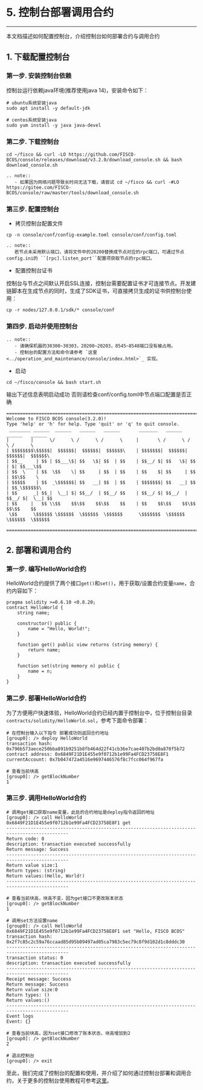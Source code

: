 # 5. 控制台部署调用合约

-----

本文档描述如何配置控制台，介绍控制台如何部署合约与调用合约

## 1. 下载配置控制台
### 第一步. 安装控制台依赖

控制台运行依赖java环境(推荐使用java 14)，安装命令如下：

```shell
# ubuntu系统安装java
sudo apt install -y default-jdk

# centos系统安装java
sudo yum install -y java java-devel
```

### 第二步. 下载控制台

```shell
cd ~/fisco && curl -LO https://github.com/FISCO-BCOS/console/releases/download/v3.2.0/download_console.sh && bash download_console.sh
```

```eval_rst
.. note::
   - 如果因为网络问题导致长时间无法下载，请尝试 cd ~/fisco && curl -#LO https://gitee.com/FISCO-BCOS/console/raw/master/tools/download_console.sh
```

### 第三步. 配置控制台

- 拷贝控制台配置文件

```shell
cp -n console/conf/config-example.toml console/conf/config.toml
```

```eval_rst
.. note::
   若节点未采用默认端口，请将文件中的20200替换成节点对应的rpc端口，可通过节点config.ini的 ``[rpc].listen_port``配置项获取节点的rpc端口。
```

- 配置控制台证书

控制台与节点之间默认开启SSL连接，控制台需要配置证书才可连接节点。开发建链脚本在生成节点的同时，生成了SDK证书，可直接拷贝生成的证书供控制台使用：

```shell
cp -r nodes/127.0.0.1/sdk/* console/conf
```

### 第四步. 启动并使用控制台

```eval_rst
.. note::
   - 请确保机器的30300~30303，20200~20203，8545~8548端口没有被占用。
   - 控制台的配置方法和命令请参考 `这里 <../operation_and_maintenance/console/index.html>`_ 实现。
```

- 启动

```shell
cd ~/fisco/console && bash start.sh
```

输出下述信息表明启动成功 否则请检查conf/config.toml中节点端口配置是否正确

```shell
=============================================================================================
Welcome to FISCO BCOS console(3.2.0)!
Type 'help' or 'h' for help. Type 'quit' or 'q' to quit console.
 ________ ______  ______   ______   ______       _______   ______   ______   ______
|        |      \/      \ /      \ /      \     |       \ /      \ /      \ /      \
| $$$$$$$$\$$$$$|  $$$$$$|  $$$$$$|  $$$$$$\    | $$$$$$$|  $$$$$$|  $$$$$$|  $$$$$$\
| $$__     | $$ | $$___\$| $$   \$| $$  | $$    | $$__/ $| $$   \$| $$  | $| $$___\$$
| $$  \    | $$  \$$    \| $$     | $$  | $$    | $$    $| $$     | $$  | $$\$$    \
| $$$$$    | $$  _\$$$$$$| $$   __| $$  | $$    | $$$$$$$| $$   __| $$  | $$_\$$$$$$\
| $$      _| $$_|  \__| $| $$__/  | $$__/ $$    | $$__/ $| $$__/  | $$__/ $|  \__| $$
| $$     |   $$ \\$$    $$\$$    $$\$$    $$    | $$    $$\$$    $$\$$    $$\$$    $$
 \$$      \$$$$$$ \$$$$$$  \$$$$$$  \$$$$$$      \$$$$$$$  \$$$$$$  \$$$$$$  \$$$$$$

=============================================================================================
```


## 2. 部署和调用合约

### 第一步. 编写HelloWorld合约

HelloWorld合约提供了两个接口`get()`和`set()`，用于获取/设置合约变量`name`，合约内容如下：

```shell
pragma solidity >=0.6.10 <0.8.20;
contract HelloWorld {
    string name;

    constructor() public {
        name = "Hello, World!";
    }

    function get() public view returns (string memory) {
        return name;
    }

    function set(string memory n) public {
        name = n;
    }
}
```

### 第二步. 部署HelloWorld合约

为了方便用户快速体验，HelloWorld合约已经内置于控制台中，位于控制台目录`contracts/solidity/HelloWorld.sol`，参考下面命令部署：

```shell
# 在控制台输入以下指令 部署成功则返回合约地址
[group0]: /> deploy HelloWorld
transaction hash: 0x796b573aece250bba891b9251b8fb464d22f41cb36e7cae407b2bd0a870f5b72
contract address: 0x6849F21D1E455e9f0712b1e99Fa4FCD23758E8F1
currentAccount: 0x7b047472a4516e9697446576f8c7fcc064f967fa

# 查看当前块高
[group0]: /> getBlockNumber
1
```

### 第三步. 调用HelloWorld合约

```shell
# 调用get接口获取name变量，此处的合约地址是deploy指令返回的地址
[group0]: /> call HelloWorld 0x6849F21D1E455e9f0712b1e99Fa4FCD23758E8F1 get
---------------------------------------------------------------------------------------------
Return code: 0
description: transaction executed successfully
Return message: Success
---------------------------------------------------------------------------------------------
Return value size:1
Return types: (string)
Return values:(Hello, World!)
---------------------------------------------------------------------------------------------

# 查看当前块高，块高不变，因为get接口不更改账本状态
[group0]: /> getBlockNumber
1

# 调用set方法设置name
[group0]: /> call HelloWorld 0x6849F21D1E455e9f0712b1e99Fa4FCD23758E8F1 set "Hello, FISCO BCOS"
transaction hash: 0x2f7c85c2c59a76ccaad85d95b09497ad05ca7983c5ec79c8f9d102d1c8dddc30
---------------------------------------------------------------------------------------------
transaction status: 0
description: transaction executed successfully
---------------------------------------------------------------------------------------------
Receipt message: Success
Return message: Success
Return value size:0
Return types: ()
Return values:()
---------------------------------------------------------------------------------------------
Event logs
Event: {}

# 查看当前块高，因为set接口修改了账本状态，块高增加到2
[group0]: /> getBlockNumber
2

# 退出控制台
[group0]: /> exit
```

至此，我们完成了控制台的配置和使用，并介绍了如何通过控制台部署和调用合约，关于更多的控制台使用教程可参考[这里](../operation_and_maintenance/console/index.md)。

